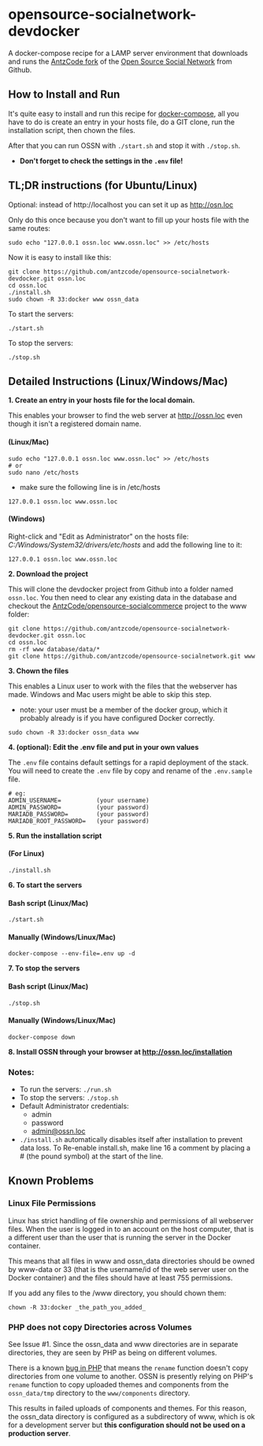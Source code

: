 <!--
  ###################################################################################
  ##    Open Source Social Network - AntzCode DevDocker Automated Installer        ##
  ##                                                                               ##
  ##    @package   AntzCode                                                        ##
  ##    @author    AntzCode Ltd                                                    ##
  ##    @copyright (C) AntzCode Ltd                                                ##
  ##    @license   GPLv3 https://raw.githubusercontent.com/AntzCode/               ##
  ##                         opensource-socialnetwork-devdocker/main/LICENSE       ##
  ##    @link      https://github.com/AntzCode/opensource-socialnetwork-devdocker  ##
  ##                                                                               ##
  ###################################################################################
-->
# opensource-socialnetwork-devdocker
A docker-compose recipe for a LAMP server environment that downloads and runs the 
[AntzCode fork](https://github.com/antzcode/opensource-socialnetwork) 
of the [Open Source Social Network](https://github.com/opensource-socialnetwork/opensource-socialnetwork) 
from Github.

## How to Install and Run

It's quite easy to install and run this recipe for [docker-compose](https://docs.docker.com/compose/install/), 
all you have to do is create an entry in your hosts file, 
do a GIT clone, run the installation script, then chown the files. 

After that you can run OSSN with ```./start.sh``` and stop it with ```./stop.sh```.  

* **Don't forget to check the settings in the ```.env``` file!**

## TL;DR instructions (for Ubuntu/Linux)

Optional: instead of http://localhost you can set it up as http://osn.loc

Only do this once because you don't want to fill up your hosts file with the same routes:
```
sudo echo "127.0.0.1 ossn.loc www.ossn.loc" >> /etc/hosts
```
Now it is easy to install like this:
```
git clone https://github.com/antzcode/opensource-socialnetwork-devdocker.git ossn.loc
cd ossn.loc
./install.sh
sudo chown -R 33:docker www ossn_data
```
To start the servers:
```
./start.sh
```

To stop the servers:

```
./stop.sh
```

## Detailed Instructions (Linux/Windows/Mac)

**1. Create an entry in your hosts file for the local domain.** 

This enables your browser to find the web server at http://ossn.loc 
even though it isn't a registered domain name.

#### (Linux/Mac)
```
sudo echo "127.0.0.1 ossn.loc www.ossn.loc" >> /etc/hosts
# or
sudo nano /etc/hosts
```

* make sure the following line is in /etc/hosts
```
127.0.0.1 ossn.loc www.ossn.loc
```

#### (Windows)

Right-click and "Edit as Administrator" on the hosts file: 
*C:/Windows/System32/drivers/etc/hosts* 
and add the following line to it:
```
127.0.0.1 ossn.loc www.ossn.loc
```

**2. Download the project**

This will clone the devdocker project from Github into a folder named ```ossn.loc```. 
You then need to clear any existing data in the database and checkout the 
[AntzCode/opensource-socialcommerce](https://github.com/AntzCode/opensource-socialnetwork) project 
to the www folder:

```
git clone https://github.com/antzcode/opensource-socialnetwork-devdocker.git ossn.loc
cd ossn.loc
rm -rf www database/data/*
git clone https://github.com/antzcode/opensource-socialnetwork.git www
```

**3. Chown the files**

This enables a Linux user to work with the files that the webserver has made. 
Windows and Mac users might be able to skip this step.

* note: your user must be a member of the docker group, which it probably already is 
  if you have configured Docker correctly.

```
sudo chown -R 33:docker ossn_data www
```

**4. (optional): Edit the .env file and put in your own values**

The ```.env``` file contains default settings for a rapid deployment of the stack.
You will need to create the ```.env``` file by copy and rename of the ```.env.sample``` file.
```
# eg:
ADMIN_USERNAME=          (your username)
ADMIN_PASSWORD=          (your password)
MARIADB_PASSWORD=        (your password)
MARIADB_ROOT_PASSWORD=   (your password)
```

**5. Run the installation script**

#### (For Linux)
```
./install.sh
```

**6. To start the servers**

#### Bash script (Linux/Mac)
```
./start.sh
```

#### Manually (Windows/Linux/Mac)

```
docker-compose --env-file=.env up -d
```

**7. To stop the servers**

#### Bash script (Linux/Mac)
```
./stop.sh
```

#### Manually (Windows/Linux/Mac)

```
docker-compose down
```

**8. Install OSSN through your browser at http://ossn.loc/installation**

### Notes:

* To run the servers: ```./run.sh```
* To stop the servers: ```./stop.sh```
* Default Administrator credentials:
  * admin
  * password
  * admin@ossn.loc
* ```./install.sh``` automatically disables itself after installation to prevent data loss. 
  To Re-enable install.sh, make line 16 a comment by placing a # (the pound symbol) at the start of the line.

## Known Problems

### Linux File Permissions

Linux has strict handling of file ownership and permissions of all webserver files. 
When the user is logged in to an account on the host computer, that is a different user than 
the user that is running the server in the Docker container. 

This means that all files in www and ossn_data directories should be owned by www-data or 33 (that is the username/id of
the web server user on the Docker container) and the files should have at least 755 permissions. 

If you add any files to the /www directory, you should chown them: 

```
chown -R 33:docker _the_path_you_added_
```

### PHP does not copy Directories across Volumes

See Issue #1. Since the ossn_data and www directories are in separate directories, 
they are seen by PHP as being on different volumes. 

There is a known [bug in PHP](https://bugs.php.net/bug.php?id=54097) that means 
the ```rename``` function doesn't copy directories from one volume to another. 
OSSN is presently relying on PHP's ```rename``` function to copy uploaded themes and components 
from the ```ossn_data/tmp``` directory to the ```www/components``` directory.

This results in failed uploads of components and themes. For this reason, the ossn_data directory
is configured as a subdirectory of www, which is ok for a development server but 
**this configuration should not be used on a production server**.
